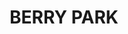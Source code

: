 ---
lastmod: '2025-04-06T06:05:20+00:00'
latitude: -32.660186
layout: suburb
longitude: 151.683702
postcode: '2321'
state: NSW
title: BERRY PARK
url: /nsw/berry-park/
---